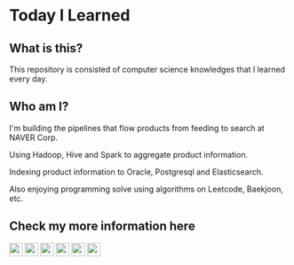 # Today I Learned

## What is this?

This repository is consisted of computer science knowledges that I learned every day.


## Who am I?

I'm building the pipelines that flow products from feeding to search at NAVER Corp.

Using Hadoop, Hive and Spark to aggregate product information.

Indexing product information to Oracle, Postgresql and Elasticsearch.

Also enjoying programming solve using algorithms on Leetcode, Baekjoon, etc.


## Check my more information here

<div align="left">
    <a target="_blank" href="https://www.acmicpc.net/user/occidere"><img src="https://postfiles.pstatic.net/MjAxOTEyMjRfMjA5/MDAxNTc3MTkyNTc5Mjkx.p_Tb59oUPn3vNNRJKnSZWPTkdxywV0MRotMO8ARxFm8g.4Asj8GBetDaak_IRqUuIZirj7I52VXmA6ppxj25RI80g.PNG.occidere/boj.png?type=w773" width="24"></a>
    <a target="_blank" href="https://github.com/occidere"><img src="https://postfiles.pstatic.net/MjAxOTEyMjRfMjA2/MDAxNTc3MTkyNjQxMTE2.gKbaF34cMk4H7gGeNL6OO6ARFXgrxra1iSvn3DRFzAMg.TWVLm42SKE4yDn_eMTaU9BGEnU2YSbEV0pf8bHM0UjEg.PNG.occidere/GitHub-Mark-120px-plus.png?type=w773" width="24"></a>
    <a target="_blank" href="https://leetcode.com/occidere/"><img src="https://postfiles.pstatic.net/MjAxOTEyMjRfMTk3/MDAxNTc3MTg4NDQzMTIy.n_jenY3BIC-He28ImL6vn8vg0z9UYs_BRkKKPHedfc8g.a4GQ31rz_ZGbJgDI54-dxdi4H4cB4Ce0XrK628CcM-og.PNG.occidere/SE-14b86d8e-1155-4ec3-8d67-546e1ebbe9d3.png?type=w773" width="24"></a>
    <a target="_blank" href="https://stackoverflow.com/users/7110084/occidere"><img src="https://postfiles.pstatic.net/MjAxOTEyMjRfMTk0/MDAxNTc3MTkyNjgwNDUx.qFUpU_hMNZlpNcwmIOY8elNvGXEAwDPzJvrdD-0aWOIg.U8ESjAzaZYJYJoLYGDbk8N6QEiZWeOEIbGoY4VJBzc4g.PNG.occidere/stackoverflow-512.png?type=w773" width="24"></a>
    <a target="_blank" href="https://www.linkedin.com/in/sungjun-lee/"><img src="https://postfiles.pstatic.net/MjAxOTEyMjRfODYg/MDAxNTc3MTkyMTc4OTc3.qeoVgMlHyM-yRMraNaqGOhVQPWcWF1mr6LqQA1sZSZgg.xUnzMz4CwlPz5RaCYklHc0qnfs94KIgbhRZe0h9tCZQg.JPEG.occidere/SE-28328066-440e-4064-b86f-9ca78c93b191.jpg?type=w773" width="24"></a>
    <a target="_blank" href="https://occidere.blog.me"><img src="https://postfiles.pstatic.net/MjAxOTEyMzBfMjQ3/MDAxNTc3Njg5NDIzNTM4.Bb4I_JcTmoJTw5QopVY1_2-fFosbZUPz9j35wERCsDQg._fb8TvSH60N4X1xSHHEtnn_uLKlrSHejTymmPLVXXr8g.PNG.occidere/NAVER_BLOG_LOGO.png?type=w773" width="24"></a>
</div>
